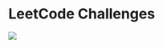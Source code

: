 # LeetCode Challenges
<img src="https://buycouponcodes.com/wp-content/uploads/2020/01/Leetcode-Promotion-Codes.png">
